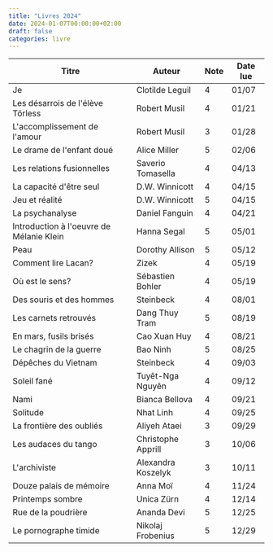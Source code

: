 ```yaml
---
title: "Livres 2024"
date: 2024-01-07T00:00:00+02:00
draft: false
categories: livre
---
```


| Titre                                    | Auteur             | Note | Date lue | 
| -----------------------------------------| -------------------| - | ---------- |
| Je                                       | Clotilde Leguil    | 4 | 01/07 |
| Les désarrois de l'élève Törless         | Robert Musil       | 4 | 01/21 |
| L'accomplissement de l'amour             | Robert Musil       | 3 | 01/28 |
| Le drame de l'enfant doué                | Alice Miller       | 5 | 02/06 |
| Les relations fusionnelles               | Saverio Tomasella  | 4 | 04/13 |
| La capacité d'être seul                  | D.W. Winnicott     | 4 | 04/15 |
| Jeu et réalité                           | D.W. Winnicott     | 5 | 04/15 |
| La psychanalyse                          | Daniel Fanguin     | 4 | 04/21 |
| Introduction à l'oeuvre de Mélanie Klein | Hanna Segal        | 5 | 05/01 |
| Peau                                     | Dorothy Allison    | 5 | 05/12 |
| Comment lire Lacan?                      | Zizek              | 4 | 05/19 |
| Où est le sens?                          | Sébastien Bohler   | 4 | 05/19 |
| Des souris et des hommes                 | Steinbeck          | 4 | 08/01 |
| Les carnets retrouvés                    | Dang Thuy Tram     | 5 | 08/19 |
| En mars, fusils brisés                   | Cao Xuan Huy       | 4 | 08/21 |
| Le chagrin de la guerre                  | Bao Ninh           | 5 | 08/25 |
| Dépêches du Vietnam                      | Steinbeck          | 4 | 09/03 |
| Soleil fané                              | Tuyêt-Nga Nguyên   | 4 | 09/12 |
| Nami                                     | Bianca Bellova     | 4 | 09/21 |
| Solitude                                 | Nhat Linh          | 4 | 09/25 |
| La frontière des oubliés                 | Aliyeh Ataei       | 3 | 09/29 |
| Les audaces du tango                     | Christophe Apprill | 3 | 10/06 |
| L'archiviste                             | Alexandra Koszelyk | 3 | 10/11 |
| Douze palais de mémoire                  | Anna Moï           | 4 | 11/24 |
| Printemps sombre                         | Unica Zürn         | 4 | 12/14 |
| Rue de la poudrière                      | Ananda Devi        | 5 | 12/25 |
| Le pornographe timide                    | Nikolaj Frobenius  | 5 | 12/29 |